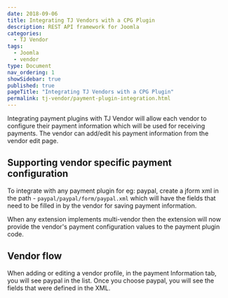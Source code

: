 ```yaml
---
date: 2018-09-06
title: Integrating TJ Vendors with a CPG Plugin
description: REST API framework for Joomla
categories:
  - TJ Vendor
tags:
  - Joomla
  - vendor
type: Document
nav_ordering: 1
showSidebar: true
published: true
pageTitle: "Integrating TJ Vendors with a CPG Plugin"
permalink: tj-vendor/payment-plugin-integration.html
---
```


Integrating payment plugins with TJ Vendor will allow each vendor to configure their payment information which will be used for receiving payments. The vendor can add/edit his payment information from the vendor edit page. 

## Supporting vendor specific payment configuration
To integrate with any payment plugin for eg: paypal, create a jform xml in the path - `paypal/paypal/form/paypal.xml` which will have the fields that need to be filled in by the vendor for saving payment information.

When any extension implements multi-vendor then the extension will now provide the vendor's payment configuration values to the payment plugin code. 

## Vendor flow
When adding or editing a vendor profile, in the payment Information tab, you will see paypal in the list. Once you choose paypal, you will see the fields that were defined in the XML.

